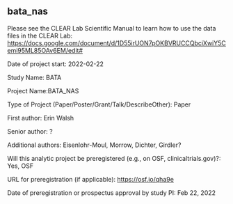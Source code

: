 ## bata_nas
 
Please see the CLEAR Lab Scientific Manual to learn how to use the data files in the CLEAR Lab: https://docs.google.com/document/d/1D55irUON7pOKBVRUCCQbciXwiY5Cemi95ML85OAv6EM/edit#

Date of project start: 2022-02-22

Study Name: BATA

Project Name:BATA_NAS

Type of Project (Paper/Poster/Grant/Talk/DescribeOther): Paper

First author: Erin Walsh

Senior author: ? 

Additional authors: Eisenlohr-Moul, Morrow, Dichter, Girdler?

Will this analytic project be preregistered (e.g., on OSF, clinicaltrials.gov)?: Yes, OSF

URL for preregistration (if applicable): https://osf.io/qha9e

Date of preregistration or prospectus approval by study PI: Feb 22, 2022
